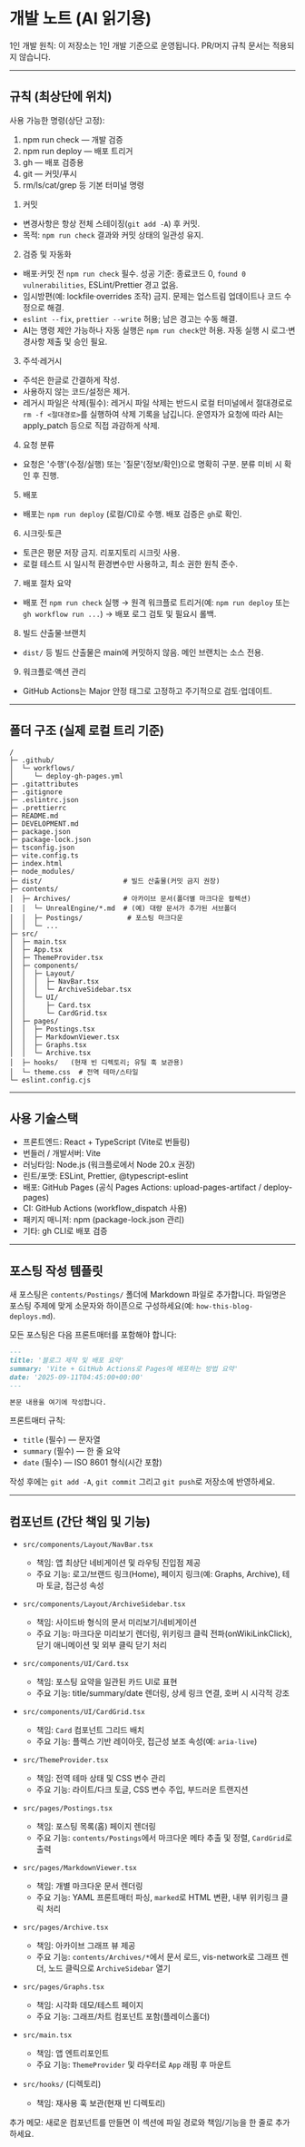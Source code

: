 # 개발 노트 (AI 읽기용)

1인 개발 원칙: 이 저장소는 1인 개발 기준으로 운영됩니다. PR/머지 규칙 문서는 적용되지 않습니다.

---

## 규칙 (최상단에 위치)

사용 가능한 명령(상단 고정):

1. npm run check — 개발 검증
2. npm run deploy — 배포 트리거
3. gh — 배포 검증용
4. git — 커밋/푸시
5. rm/ls/cat/grep 등 기본 터미널 명령

1) 커밋

- 변경사항은 항상 전체 스테이징(`git add -A`) 후 커밋.
- 목적: `npm run check` 결과와 커밋 상태의 일관성 유지.

2. 검증 및 자동화

- 배포·커밋 전 `npm run check` 필수. 성공 기준: 종료코드 0, `found 0 vulnerabilities`, ESLint/Prettier 경고 없음.
- 임시방편(예: lockfile·overrides 조작) 금지. 문제는 업스트림 업데이트나 코드 수정으로 해결.
- `eslint --fix`, `prettier --write` 허용; 남은 경고는 수동 해결.
- AI는 명령 제안 가능하나 자동 실행은 `npm run check`만 허용. 자동 실행 시 로그·변경사항 제출 및 승인 필요.

3. 주석·레거시

- 주석은 한글로 간결하게 작성.
- 사용하지 않는 코드/설정은 제거.
- 레거시 파일은 삭제(필수): 레거시 파일 삭제는 반드시 로컬 터미널에서 절대경로로 `rm -f <절대경로>`를 실행하여 삭제 기록을 남깁니다. 운영자가 요청에 따라 AI는 apply_patch 등으로 직접 과감하게 삭제.

4. 요청 분류

- 요청은 '수행'(수정/실행) 또는 '질문'(정보/확인)으로 명확히 구분. 분류 미비 시 확인 후 진행.

5. 배포

- 배포는 `npm run deploy` (로컬/CI)로 수행. 배포 검증은 `gh`로 확인.

6. 시크릿·토큰

- 토큰은 평문 저장 금지. 리포지토리 시크릿 사용.
- 로컬 테스트 시 일시적 환경변수만 사용하고, 최소 권한 원칙 준수.

7. 배포 절차 요약

- 배포 전 `npm run check` 실행 → 원격 워크플로 트리거(예: `npm run deploy` 또는 `gh workflow run ...`) → 배포 로그 검토 및 필요시 롤백.

8. 빌드 산출물·브랜치

- `dist/` 등 빌드 산출물은 main에 커밋하지 않음. 메인 브랜치는 소스 전용.

9. 워크플로·액션 관리

- GitHub Actions는 Major 안정 태그로 고정하고 주기적으로 검토·업데이트.

---

## 폴더 구조 (실제 로컬 트리 기준)

```
/
├─ .github/
│  └─ workflows/
│     └─ deploy-gh-pages.yml
├─ .gitattributes
├─ .gitignore
├─ .eslintrc.json
├─ .prettierrc
├─ README.md
├─ DEVELOPMENT.md
├─ package.json
├─ package-lock.json
├─ tsconfig.json
├─ vite.config.ts
├─ index.html
├─ node_modules/
├─ dist/                    # 빌드 산출물(커밋 금지 권장)
├─ contents/
│  ├─ Archives/             # 아카이브 문서(폴더별 마크다운 컬렉션)
│  │  └─ UnrealEngine/*.md  # (예) 대량 문서가 추가된 서브폴더
│  │  ├─ Postings/           # 포스팅 마크다운
│  │  └─ ...
├─ src/
│  ├─ main.tsx
│  ├─ App.tsx
│  ├─ ThemeProvider.tsx
│  ├─ components/
│  │  ├─ Layout/
│  │  │  ├─ NavBar.tsx
│  │  │  └─ ArchiveSidebar.tsx
│  │  └─ UI/
│  │     ├─ Card.tsx
│  │     └─ CardGrid.tsx
│  ├─ pages/
│  │  ├─ Postings.tsx
│  │  ├─ MarkdownViewer.tsx
│  │  ├─ Graphs.tsx
│  │  └─ Archive.tsx
│  ├─ hooks/   (현재 빈 디렉토리; 유틸 훅 보관용)
│  └─ theme.css  # 전역 테마/스타일
└─ eslint.config.cjs

```

---

## 사용 기술스택

- 프론트엔드: React + TypeScript (Vite로 번들링)
- 번들러 / 개발서버: Vite
- 러닝타임: Node.js (워크플로에서 Node 20.x 권장)
- 린트/포맷: ESLint, Prettier, @typescript-eslint
- 배포: GitHub Pages (공식 Pages Actions: upload-pages-artifact / deploy-pages)
- CI: GitHub Actions (workflow_dispatch 사용)
- 패키지 매니저: npm (package-lock.json 관리)
- 기타: gh CLI로 배포 검증

---

## 포스팅 작성 템플릿

새 포스팅은 `contents/Postings/` 폴더에 Markdown 파일로 추가합니다. 파일명은 포스팅 주제에 맞게 소문자와 하이픈으로 구성하세요(예: `how-this-blog-deploys.md`).

모든 포스팅은 다음 프론트매터를 포함해야 합니다:

```markdown
---
title: '블로그 제작 및 배포 요약'
summary: 'Vite + GitHub Actions로 Pages에 배포하는 방법 요약'
date: '2025-09-11T04:45:00+00:00'
---

본문 내용을 여기에 작성합니다.
```

프론트매터 규칙:

- `title` (필수) — 문자열
- `summary` (필수) — 한 줄 요약
- `date` (필수) — ISO 8601 형식(시간 포함)

작성 후에는 `git add -A`, `git commit` 그리고 `git push`로 저장소에 반영하세요.

---

## 컴포넌트 (간단 책임 및 기능)

- `src/components/Layout/NavBar.tsx`
  - 책임: 앱 최상단 네비게이션 및 라우팅 진입점 제공
  - 주요 기능: 로고/브랜드 링크(Home), 페이지 링크(예: Graphs, Archive), 테마 토글, 접근성 속성

- `src/components/Layout/ArchiveSidebar.tsx`
  - 책임: 사이드바 형식의 문서 미리보기/네비게이션
  - 주요 기능: 마크다운 미리보기 렌더링, 위키링크 클릭 전파(onWikiLinkClick), 닫기 애니메이션 및 외부 클릭 닫기 처리

- `src/components/UI/Card.tsx`
  - 책임: 포스팅 요약을 일관된 카드 UI로 표현
  - 주요 기능: title/summary/date 렌더링, 상세 링크 연결, 호버 시 시각적 강조

- `src/components/UI/CardGrid.tsx`
  - 책임: `Card` 컴포넌트 그리드 배치
  - 주요 기능: 플렉스 기반 레이아웃, 접근성 보조 속성(예: `aria-live`)

- `src/ThemeProvider.tsx`
  - 책임: 전역 테마 상태 및 CSS 변수 관리
  - 주요 기능: 라이트/다크 토글, CSS 변수 주입, 부드러운 트랜지션

- `src/pages/Postings.tsx`
  - 책임: 포스팅 목록(홈) 페이지 렌더링
  - 주요 기능: `contents/Postings`에서 마크다운 메타 추출 및 정렬, `CardGrid`로 출력

- `src/pages/MarkdownViewer.tsx`
  - 책임: 개별 마크다운 문서 렌더링
  - 주요 기능: YAML 프론트매터 파싱, `marked`로 HTML 변환, 내부 위키링크 클릭 처리

- `src/pages/Archive.tsx`
  - 책임: 아카이브 그래프 뷰 제공
  - 주요 기능: `contents/Archives/*`에서 문서 로드, vis-network로 그래프 렌더, 노드 클릭으로 `ArchiveSidebar` 열기

- `src/pages/Graphs.tsx`
  - 책임: 시각화 데모/테스트 페이지
  - 주요 기능: 그래프/차트 컴포넌트 포함(플레이스홀더)

- `src/main.tsx`
  - 책임: 앱 엔트리포인트
  - 주요 기능: `ThemeProvider` 및 라우터로 `App` 래핑 후 마운트

- `src/hooks/` (디렉토리)
  - 책임: 재사용 훅 보관(현재 빈 디렉토리)

추가 메모: 새로운 컴포넌트를 만들면 이 섹션에 파일 경로와 책임/기능을 한 줄로 추가하세요.

